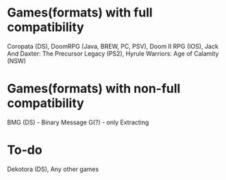# Games(formats) with full compatibility
Coropata (DS), DoomRPG (Java, BREW, PC, PSV), Doom II RPG (IOS), Jack And Daxter: The Precursor Legacy (PS2), Hyrule Warriors: Age of Calamity (NSW)
# Games(formats) with non-full compatibility
BMG (DS) - Binary Message G(?) - only Extracting 
# To-do
Dekotora (DS), Any other games
